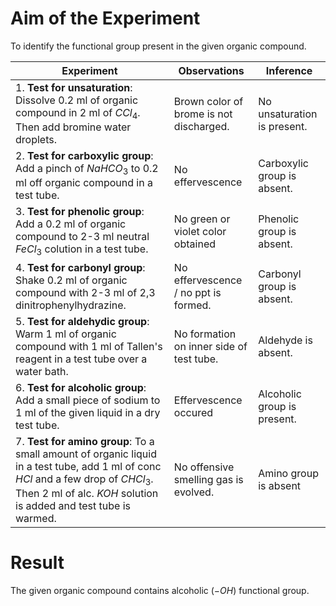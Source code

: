 # Aim of the Experiment
To identify the functional group present in the given organic compound. 

|Experiment|Observations|Inference|
|-|-|-|
| 1. **Test for unsaturation**: <br> Dissolve 0.2 ml of organic compound in 2 ml of $CCl_4$. Then add bromine water droplets. | Brown color of brome is not discharged. | No unsaturation is present. | 
| 2. **Test for carboxylic group**: <br> Add a pinch of $NaHCO_3$ to 0.2 ml off organic compound in a test tube. | No effervescence | Carboxylic group is absent. | 
| 3. **Test for phenolic group**: <br> Add a 0.2 ml of organic compound to 2-3 ml neutral $FeCl_3$ colution in a test tube. | No green or violet color obtained | Phenolic group is absent. | 
| 4. **Test for carbonyl group**: <br> Shake 0.2 ml of organic compound with 2-3 ml of 2,3 dinitrophenylhydrazine. | No effervescence / no ppt is formed. | Carbonyl group is absent. | 
| 5. **Test for aldehydic group**: <br> Warm 1 ml of organic compound with 1 ml of Tallen's reagent in a test tube over a water bath. | No formation on inner side of test tube. | Aldehyde is absent. | 
| 6. **Test for alcoholic group**: Add a small piece of sodium to 1 ml of the given liquid in a dry test tube. | Effervescence occured | Alcoholic group is present. | 
| 7. **Test for amino group**: To a small amount of organic liquid in a test tube, add 1 ml of conc $HCl$ and a few drop of $CHCl_3$. Then 2 ml of alc. $KOH$ solution is added and test tube is warmed. | No offensive smelling gas is evolved. | Amino group is absent| 

# Result 
The given organic compound contains alcoholic $(-OH)$ functional group. 